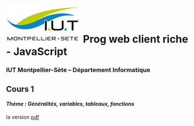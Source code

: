 # ![](ressources/logo.jpeg) Prog web client riche - JavaScript 

### IUT Montpellier-Sète – Département Informatique

## Cours 1
#### _Thème : Généralités, variables, tableaux, fonctions_

la version [pdf](ressources/pdf/Cours1-JS-2020.pdf)


